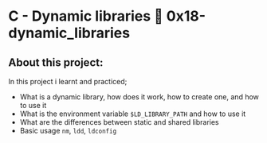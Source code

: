 # C - Dynamic libraries :page_with_curl: 0x18-dynamic_libraries
## About this project:
In this project i learnt and practiced;
- What is a dynamic library, how does it work, how to create one, and how to use it
- What is the environment variable `$LD_LIBRARY_PATH` and how to use it
- What are the differences between static and shared libraries
- Basic usage `nm`, `ldd`, `ldconfig`

